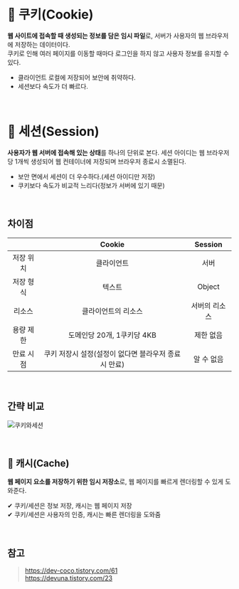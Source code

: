 # 📌 쿠키(Cookie)

**웹 사이트에 접속할 때 생성되는 정보를 담은 임시 파일**로, 서버가 사용자의 웹 브라우저에 저장하는 데이터이다.  
쿠키로 인해 여러 페이지를 이동할 때마다 로그인을 하지 않고 사용자 정보를 유지할 수 있다.

- 클라이언트 로컬에 저장되어 보안에 취약하다.
- 세션보다 속도가 더 빠르다.

<br>

# 📌 세션(Session)

**사용자가 웹 서버에 접속해 있는 상태**를 하나의 단위로 본다. 세션 아이디는 웹 브라우저 당 1개씩 생성되어 웹 컨테이너에 저장되며 브라우저 종료시 소멸된다.

- 보안 면에서 세션이 더 우수하다.(세션 아이디만 저장)
- 쿠키보다 속도가 비교적 느리다(정보가 서버에 있기 때문)

<br>

## 차이점

||Cookie|Session|
|:-:|:-:|:-:|
|저장 위치|클라이언트|서버|
|저장 형식|텍스트|Object|
|리소스|클라이언트의 리소스|서버의 리소스|
|용량 제한|도메인당 20개, 1쿠키당 4KB|제한 없음|
|만료 시점|쿠키 저장시 설정(설정이 없다면 블라우저 종료시 만료)|알 수 없음|

<br>

## 간략 비교
![쿠키와세션](https://blog.kakaocdn.net/dn/c1UC0j/btqBJ7qtIpt/k1b6Pw2heFR9fbesfWeY01/img.png)

<br>

## 📢 캐시(Cache)
**웹 페이지 요소를 저장하기 위한 임시 저장소**로, 웹 페이지를 빠르게 렌더링할 수 있게 도와준다.

✔ 쿠키/세션은 정보 저장, 캐시는 웹 페이지 저장  
✔ 쿠키/세션은 사용자의 인증, 캐시는 빠른 렌더링을 도와줌

<br>

## 참고
> https://dev-coco.tistory.com/61  
> https://devuna.tistory.com/23
